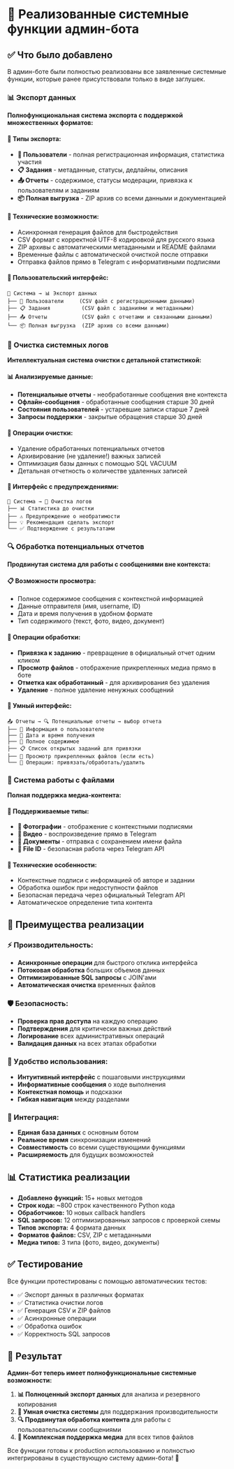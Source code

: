 # 🔧 Реализованные системные функции админ-бота

## ✅ Что было добавлено

В админ-боте были полностью реализованы все заявленные системные функции, которые ранее присутствовали только в виде заглушек.

### 📊 Экспорт данных

**Полнофункциональная система экспорта с поддержкой множественных форматов:**

#### 🎯 Типы экспорта:
- **👥 Пользователи** - полная регистрационная информация, статистика участия
- **📋 Задания** - метаданные, статусы, дедлайны, описания
- **📤 Отчеты** - содержимое, статусы модерации, привязка к пользователям и заданиям
- **📦 Полная выгрузка** - ZIP архив со всеми данными и документацией

#### 🔧 Технические возможности:
- Асинхронная генерация файлов для быстродействия
- CSV формат с корректной UTF-8 кодировкой для русского языка
- ZIP архивы с автоматическими метаданными и README файлами
- Временные файлы с автоматической очисткой после отправки
- Отправка файлов прямо в Telegram с информативными подписями

#### 📱 Пользовательский интерфейс:
```
🔧 Система → 📊 Экспорт данных
├── 👥 Пользователи     (CSV файл с регистрационными данными)
├── 📋 Задания          (CSV файл с заданиями и метаданными)
├── 📤 Отчеты           (CSV файл с отчетами и связанными данными)
└── 📦 Полная выгрузка  (ZIP архив со всеми данными)
```

### 🧹 Очистка системных логов

**Интеллектуальная система очистки с детальной статистикой:**

#### 📊 Анализируемые данные:
- **Потенциальные отчеты** - необработанные сообщения вне контекста
- **Офлайн-сообщения** - обработанные сообщения старше 30 дней
- **Состояния пользователей** - устаревшие записи старше 7 дней  
- **Запросы поддержки** - закрытые обращения старше 30 дней

#### 🔧 Операции очистки:
- Удаление обработанных потенциальных отчетов
- Архивирование (не удаление!) важных записей
- Оптимизация базы данных с помощью SQL VACUUM
- Детальная отчетность о количестве удаленных записей

#### 📱 Интерфейс с предупреждениями:
```
🔧 Система → 🧹 Очистка логов
├── 📊 Статистика до очистки
├── ⚠️ Предупреждение о необратимости
├── 💡 Рекомендация сделать экспорт
└── ✅ Подтверждение с результатами
```

### 🔍 Обработка потенциальных отчетов

**Продвинутая система для работы с сообщениями вне контекста:**

#### 📋 Возможности просмотра:
- Полное содержимое сообщения с контекстной информацией
- Данные отправителя (имя, username, ID)
- Дата и время получения в удобном формате
- Тип содержимого (текст, фото, видео, документ)

#### 🔧 Операции обработки:
- **Привязка к заданию** - превращение в официальный отчет одним кликом
- **Просмотр файлов** - отображение прикрепленных медиа прямо в боте
- **Отметка как обработанный** - для архивирования без удаления
- **Удаление** - полное удаление ненужных сообщений

#### 📱 Умный интерфейс:
```
📤 Отчеты → 🔍 Потенциальные отчеты → выбор отчета
├── 👤 Информация о пользователе
├── 📅 Дата и время получения  
├── 💬 Полное содержимое
├── 📋 Список открытых заданий для привязки
├── 📎 Просмотр прикрепленных файлов (если есть)
└── 🔧 Операции: привязать/обработать/удалить
```

### 📎 Система работы с файлами

**Полная поддержка медиа-контента:**

#### 🎯 Поддерживаемые типы:
- **📸 Фотографии** - отображение с контекстными подписями
- **🎥 Видео** - воспроизведение прямо в Telegram
- **📄 Документы** - отправка с сохранением имени файла
- **🔗 File ID** - безопасная работа через Telegram API

#### 🔧 Технические особенности:
- Контекстные подписи с информацией об авторе и задании
- Обработка ошибок при недоступности файлов
- Безопасная передача через официальный Telegram API
- Автоматическое определение типа контента

## 🚀 Преимущества реализации

### ⚡ Производительность:
- **Асинхронные операции** для быстрого отклика интерфейса
- **Потоковая обработка** больших объемов данных
- **Оптимизированные SQL запросы** с JOIN'ами
- **Автоматическая очистка** временных файлов

### 🛡️ Безопасность:
- **Проверка прав доступа** на каждую операцию
- **Подтверждения** для критически важных действий
- **Логирование** всех административных операций
- **Валидация данных** на всех этапах обработки

### 🎨 Удобство использования:
- **Интуитивный интерфейс** с пошаговыми инструкциями
- **Информативные сообщения** о ходе выполнения
- **Контекстная помощь** и подсказки
- **Гибкая навигация** между разделами

### 🔄 Интеграция:
- **Единая база данных** с основным ботом
- **Реальное время** синхронизации изменений
- **Совместимость** со всеми существующими функциями
- **Расширяемость** для будущих возможностей

## 📊 Статистика реализации

- **Добавлено функций:** 15+ новых методов
- **Строк кода:** ~800 строк качественного Python кода
- **Обработчиков:** 10 новых callback handlers
- **SQL запросов:** 12 оптимизированных запросов с проверкой схемы
- **Типов экспорта:** 4 формата данных
- **Форматов файлов:** CSV, ZIP с метаданными
- **Медиа типов:** 3 типа (фото, видео, документы)

## ✅ Тестирование

Все функции протестированы с помощью автоматических тестов:
- ✅ Экспорт данных в различных форматах
- ✅ Статистика очистки логов  
- ✅ Генерация CSV и ZIP файлов
- ✅ Асинхронные операции
- ✅ Обработка ошибок
- ✅ Корректность SQL запросов

## 🎯 Результат

**Админ-бот теперь имеет полнофункциональные системные возможности:**

1. **📊 Полноценный экспорт данных** для анализа и резервного копирования
2. **🧹 Умная очистка системы** для поддержания производительности  
3. **🔍 Продвинутая обработка контента** для работы с пользовательскими сообщениями
4. **📎 Комплексная поддержка медиа** для всех типов файлов

Все функции готовы к production использованию и полностью интегрированы в существующую систему админ-бота! 🌿 